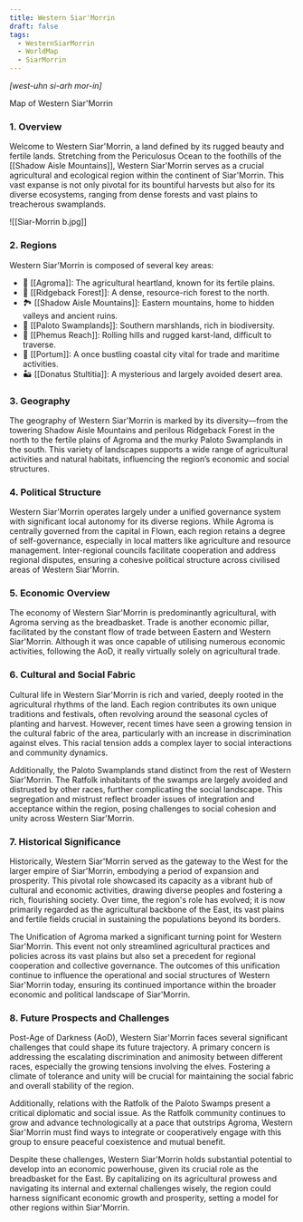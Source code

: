```yaml
---
title: Western Siar'Morrin
draft: false
tags:
  - WesternSiarMorrin
  - WorldMap
  - SiarMorrin
---
```

*[west-uhn si-arh mor-in]*

Map of Western Siar'Morrin

### 1. **Overview**

Welcome to Western Siar'Morrin, a land defined by its rugged beauty and fertile lands. Stretching from the Periculosus Ocean to the foothills of the [[Shadow Aisle Mountains]], Western Siar'Morrin serves as a crucial agricultural and ecological region within the continent of Siar'Morrin. This vast expanse is not only pivotal for its bountiful harvests but also for its diverse ecosystems, ranging from dense forests and vast plains to treacherous swamplands.

![[Siar-Morrin b.jpg]]

### 2. **Regions**

Western Siar'Morrin is composed of several key areas:

- 🌾 [[Agroma]]: The agricultural heartland, known for its fertile plains.
- 🌲 [[Ridgeback Forest]]: A dense, resource-rich forest to the north.
- 🏞 [[Shadow Aisle Mountains]]: Eastern mountains, home to hidden valleys and ancient ruins.
- 🌿 [[Paloto Swamplands]]: Southern marshlands, rich in biodiversity.
- 🌄 [[Phemus Reach]]: Rolling hills and rugged karst-land, difficult to traverse.
- 🌅 [[Portum]]: A once bustling coastal city vital for trade and maritime activities.
- 🏜 [[Donatus Stultitia]]: A mysterious and largely avoided desert area.

### 3. **Geography**

The geography of Western Siar'Morrin is marked by its diversity—from the towering Shadow Aisle Mountains and perilous Ridgeback Forest in the north to the fertile plains of Agroma and the murky Paloto Swamplands in the south. This variety of landscapes supports a wide range of agricultural activities and natural habitats, influencing the region’s economic and social structures.

### 4. **Political Structure**

Western Siar'Morrin operates largely under a unified governance system with significant local autonomy for its diverse regions. While Agroma is centrally governed from the capital in Flown, each region retains a degree of self-governance, especially in local matters like agriculture and resource management. Inter-regional councils facilitate cooperation and address regional disputes, ensuring a cohesive political structure across civilised  areas of Western Siar'Morrin.

### 5. **Economic Overview**

The economy of Western Siar'Morrin is predominantly agricultural, with Agroma serving as the breadbasket. Trade is another economic pillar, facilitated by the constant flow of trade between Eastern and Western Siar'Morrin. Although it was once capable of utilising numerous economic activities, following the AoD, it really virtually solely on agricultural trade.

### 6. **Cultural and Social Fabric**

Cultural life in Western Siar'Morrin is rich and varied, deeply rooted in the agricultural rhythms of the land. Each region contributes its own unique traditions and festivals, often revolving around the seasonal cycles of planting and harvest. However, recent times have seen a growing tension in the cultural fabric of the area, particularly with an increase in discrimination against elves. This racial tension adds a complex layer to social interactions and community dynamics.

Additionally, the Paloto Swamplands stand distinct from the rest of Western Siar'Morrin. The Ratfolk inhabitants of the swamps are largely avoided and distrusted by other races, further complicating the social landscape. This segregation and mistrust reflect broader issues of integration and acceptance within the region, posing challenges to social cohesion and unity across Western Siar'Morrin.

### 7. **Historical Significance**

Historically, Western Siar'Morrin served as the gateway to the West for the larger empire of Siar'Morrin, embodying a period of expansion and prosperity. This pivotal role showcased its capacity as a vibrant hub of cultural and economic activities, drawing diverse peoples and fostering a rich, flourishing society. Over time, the region's role has evolved; it is now primarily regarded as the agricultural backbone of the East, its vast plains and fertile fields crucial in sustaining the populations beyond its borders.

The Unification of Agroma marked a significant turning point for Western Siar'Morrin. This event not only streamlined agricultural practices and policies across its vast plains but also set a precedent for regional cooperation and collective governance. The outcomes of this unification continue to influence the operational and social structures of Western Siar'Morrin today, ensuring its continued importance within the broader economic and political landscape of Siar'Morrin.

### 8. **Future Prospects and Challenges**

Post-Age of Darkness (AoD), Western Siar'Morrin faces several significant challenges that could shape its future trajectory. A primary concern is addressing the escalating discrimination and animosity between different races, especially the growing tensions involving the elves. Fostering a climate of tolerance and unity will be crucial for maintaining the social fabric and overall stability of the region.

Additionally, relations with the Ratfolk of the Paloto Swamps present a critical diplomatic and social issue. As the Ratfolk community continues to grow and advance technologically at a pace that outstrips Agroma, Western Siar'Morrin must find ways to integrate or cooperatively engage with this group to ensure peaceful coexistence and mutual benefit.

Despite these challenges, Western Siar'Morrin holds substantial potential to develop into an economic powerhouse, given its crucial role as the breadbasket for the East. By capitalizing on its agricultural prowess and navigating its internal and external challenges wisely, the region could harness significant economic growth and prosperity, setting a model for other regions within Siar'Morrin.